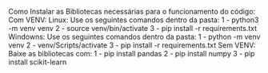 Como Instalar as Bibliotecas necessárias para o funcionamento do código:
    Com VENV:
        Linux:
            Use os seguintes comandos dentro da pasta:
                1 - python3 -m venv venv
                2 - source venv/bin/activate
                3 - pip install -r requirements.txt
        Windowns:
            Use os seguintes comandos dentro da pasta:
                1 - python -m venv venv
                2 - venv/Scripts/activate
                3 - pip install -r requirements.txt
    Sem VENV:
        Baixe as bibliotecas com:
            1 - pip install pandas
            2 - pip install numpy
            3 - pip install scikit-learn

